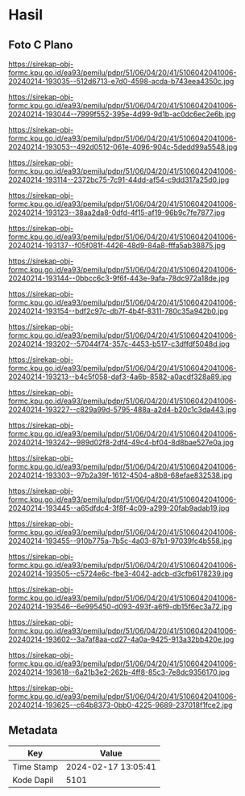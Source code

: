 # Hasil

## Foto C Plano

https://sirekap-obj-formc.kpu.go.id/ea93/pemilu/pdpr/51/06/04/20/41/5106042041006-20240214-193035--512d6713-e7d0-4598-acda-b743eea4350c.jpg

https://sirekap-obj-formc.kpu.go.id/ea93/pemilu/pdpr/51/06/04/20/41/5106042041006-20240214-193044--7999f552-395e-4d99-9d1b-ac0dc6ec2e6b.jpg

https://sirekap-obj-formc.kpu.go.id/ea93/pemilu/pdpr/51/06/04/20/41/5106042041006-20240214-193053--492d0512-061e-4096-904c-5dedd99a5548.jpg

https://sirekap-obj-formc.kpu.go.id/ea93/pemilu/pdpr/51/06/04/20/41/5106042041006-20240214-193114--2372bc75-7c91-44dd-af54-c9dd317a25d0.jpg

https://sirekap-obj-formc.kpu.go.id/ea93/pemilu/pdpr/51/06/04/20/41/5106042041006-20240214-193123--38aa2da8-0dfd-4f15-af19-96b9c7fe7877.jpg

https://sirekap-obj-formc.kpu.go.id/ea93/pemilu/pdpr/51/06/04/20/41/5106042041006-20240214-193137--f05f081f-4426-48d9-84a8-fffa5ab38875.jpg

https://sirekap-obj-formc.kpu.go.id/ea93/pemilu/pdpr/51/06/04/20/41/5106042041006-20240214-193144--0bbcc6c3-9f6f-443e-9afa-78dc972a18de.jpg

https://sirekap-obj-formc.kpu.go.id/ea93/pemilu/pdpr/51/06/04/20/41/5106042041006-20240214-193154--bdf2c97c-db7f-4b4f-8311-780c35a942b0.jpg

https://sirekap-obj-formc.kpu.go.id/ea93/pemilu/pdpr/51/06/04/20/41/5106042041006-20240214-193202--57044f74-357c-4453-b517-c3dffdf5048d.jpg

https://sirekap-obj-formc.kpu.go.id/ea93/pemilu/pdpr/51/06/04/20/41/5106042041006-20240214-193213--b4c5f058-daf3-4a6b-8582-a0acdf328a89.jpg

https://sirekap-obj-formc.kpu.go.id/ea93/pemilu/pdpr/51/06/04/20/41/5106042041006-20240214-193227--c829a99d-5795-488a-a2d4-b20c1c3da443.jpg

https://sirekap-obj-formc.kpu.go.id/ea93/pemilu/pdpr/51/06/04/20/41/5106042041006-20240214-193242--989d02f8-2df4-49c4-bf04-8d8bae527e0a.jpg

https://sirekap-obj-formc.kpu.go.id/ea93/pemilu/pdpr/51/06/04/20/41/5106042041006-20240214-193303--97b2a39f-1612-4504-a8b8-68efae832538.jpg

https://sirekap-obj-formc.kpu.go.id/ea93/pemilu/pdpr/51/06/04/20/41/5106042041006-20240214-193445--a65dfdc4-3f8f-4c09-a299-20fab9adab19.jpg

https://sirekap-obj-formc.kpu.go.id/ea93/pemilu/pdpr/51/06/04/20/41/5106042041006-20240214-193455--910b775a-7b5c-4a03-87b1-97039fc4b558.jpg

https://sirekap-obj-formc.kpu.go.id/ea93/pemilu/pdpr/51/06/04/20/41/5106042041006-20240214-193505--c5724e6c-fbe3-4042-adcb-d3cfb6178239.jpg

https://sirekap-obj-formc.kpu.go.id/ea93/pemilu/pdpr/51/06/04/20/41/5106042041006-20240214-193546--6e995450-d093-493f-a6f9-db15f6ec3a72.jpg

https://sirekap-obj-formc.kpu.go.id/ea93/pemilu/pdpr/51/06/04/20/41/5106042041006-20240214-193602--3a7af8aa-cd27-4a0a-9425-913a32bb420e.jpg

https://sirekap-obj-formc.kpu.go.id/ea93/pemilu/pdpr/51/06/04/20/41/5106042041006-20240214-193618--6a21b3e2-262b-4ff8-85c3-7e8dc9356170.jpg

https://sirekap-obj-formc.kpu.go.id/ea93/pemilu/pdpr/51/06/04/20/41/5106042041006-20240214-193625--c64b8373-0bb0-4225-9689-237018f1fce2.jpg


## Metadata

| Key        | Value               |
| ---------- | ------------------- |
| Time Stamp | 2024-02-17 13:05:41 |
| Kode Dapil | 5101                |



